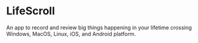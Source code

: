 # LifeScroll
An app to record and review big things happening in your lifetime crossing Windows, MacOS, Linux, iOS, and Android platform.
